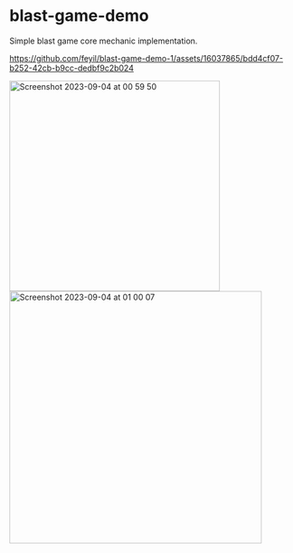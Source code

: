 # blast-game-demo
Simple blast game core mechanic implementation.

https://github.com/feyil/blast-game-demo-1/assets/16037865/bdd4cf07-b252-42cb-b9cc-dedbf9c2b024

<img width="372" alt="Screenshot 2023-09-04 at 00 59 50" src="https://github.com/feyil/blast-game-demo-1/assets/16037865/a26529b3-0183-4111-a44f-2f12a4f41a45">

<img width="446" alt="Screenshot 2023-09-04 at 01 00 07" src="https://github.com/feyil/blast-game-demo-1/assets/16037865/325e1483-4528-431f-9173-5e21734668d6">

